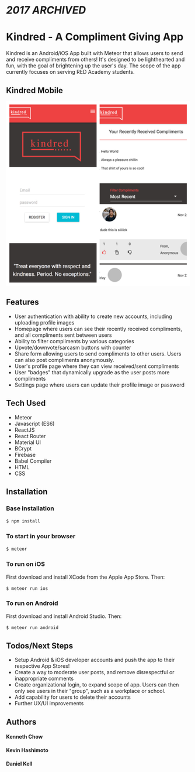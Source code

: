 # _2017 ARCHIVED_

# Kindred - A Compliment Giving App

Kindred is an Android/iOS App built with Meteor that allows users to send and receive compliments from others! It's designed to be lighthearted and fun, with the goal of brightening up the user's day. The scope of the app currently focuses on serving RED Academy students.

## Kindred Mobile

![](/KindredMobile.jpg)

## Features

  - User authentication with ability to create new accounts, including uploading profile images
  - Homepage where users can see their recently received compliments, and all compliments sent between users
  - Ability to filter compliments by various categories
  - Upvote/downvote/sarcasm buttons with counter
  - Share form allowing users to send compliments to other users. Users can also post compliments anonymously.
  - User's profile page where they can view received/sent compliments
  - User "badges" that dynamically upgrade as the user posts more compliments
  - Settings page where users can update their profile image or password
  
## Tech Used

  - Meteor 
  - Javascript (ES6)
  - ReactJS
  - React Router
  - Material UI
  - BCrypt
  - Firebase
  - Babel Compiler
  - HTML
  - CSS

## Installation

### Base installation

```sh
$ npm install
```

### To start in your browser

```sh
$ meteor
```

### To run on iOS

First download and install XCode from the Apple App Store. Then:

```sh
$ meteor run ios
```

### To run on Android

First download and install Android Studio. Then:

```sh
$ meteor run android
```

## Todos/Next Steps

 - Setup Android & iOS developer accounts and push the app to their respective App Stores!
 - Create a way to moderate user posts, and remove disrespectful or inappropriate comments
 - Create organizational login, to expand scope of app. Users can then only see users in their "group", such as a workplace or school.
 - Add capability for users to delete their accounts
 - Further UX/UI improvements
 
## Authors
#### Kenneth Chow
#### Kevin Hashimoto
#### Daniel Kell
